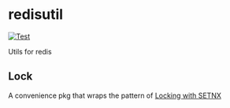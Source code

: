 # redisutil

[![Test](https://github.com/elibinary/redisutil/workflows/Test/badge.svg)](https://github.com/elibinary/redisutil/actions)

Utils for redis

## Lock

A convenience pkg that wraps the pattern of [Locking with SETNX](http://redis.io/commands/setnx)